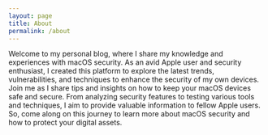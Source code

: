 ```yaml
---
layout: page
title: About
permalink: /about
---
```


  Welcome to my personal blog, where I share my knowledge and experiences with macOS security. As an avid Apple user and security enthusiast, I created this platform to explore the latest trends, vulnerabilities, and techniques to enhance the security of my own devices. Join me as I share tips and insights on how to keep your macOS devices safe and secure. From analyzing security features to testing various tools and techniques, I aim to provide valuable information to fellow Apple users. So, come along on this journey to learn more about macOS security and how to protect your digital assets.
